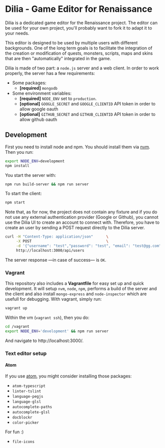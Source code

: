 # Dilia - Game Editor for Renaissance

Dilia is a dedicated game editor for the Renaissance project. The editor can
be used for your own project, you'll probably want to fork it to adapt it to your needs.

This editor is designed to be used by multiple users with different backgrounds.
One of the long term goals is to facilitate the integration of the creation or modification
of quests, monsters, scripts, maps and skins that are then "automatically" integrated
in the game.

Dilia is made of two part: a `node.js` server and a web client.
In order to work properly, the server has a few requirements:

* Some packages:
  * **[required]** `mongodb`
* Some environment variables:
  * **[required]** `NODE_ENV` set to `production`.
  * **[optional]** `GOOGLE_SECRET` and `GOOGLE_CLIENTID` API token in order to allow google oauth
  * **[optional]** `GITHUB_SECRET` and `GITHUB_CLIENTID` API token in order to allow github oauth

## Development

First you need to install node and npm. You should install them via
[nvm](https://github.com/creationix/nvm).
Then you run:

```bash
export NODE_ENV=development
npm install
```

You start the server with:

```bash
npm run build-server && npm run server
```

To start the client:

```bash
npm start
```

Note that, as for now, the project does not contain any fixture and if you do
not use any external authentication provider (Google or Github), you cannot use
the Dilia UI to create an account to connect with. Therefore, you have to create
an user by sending a POST request directly to the Dilia server.

```bash
curl -H "Content-Type: application/json"      \
     -X POST                                  \
     -d '{"username": "test","password": "test", "email": "test@gg.com"}' \
     http://localhost:3000/api/users
```

The server response —in case of success— is `OK`.

### Vagrant

This repository also includes a **Vagrantfile** for easy set up and quick development.
It will setup `nvm`, `node`, `npm`, performs a build of the server and the client and also
install `mongo-express` and `node-inspector` which are usefull for debugging.
With vagrant, simply run:

```bash
vagrant up
```

Within the vm (`vagrant ssh`), then you do:

```bash
cd /vagrant
export NODE_ENV='development' && npm run server
```

And navigate to http://localhost:3000/.

### Text editor setup

#### Atom

If you use [atom](http://atom.io/), you might consider installing those
packages:
  - `atom-typescript`
  - `linter-tslint`
  - `language-pegjs`
  - `language-glsl`
  - `autocomplete-paths`
  - `autocomplete-glsl`
  - `docblockr`
  - `color-picker`

For fun :)
  - `file-icons`
